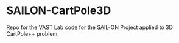 # SAILON-CartPole3D
Repo for the VAST Lab code for the SAIL-ON Project applied to 3D CartPole++ problem. 

